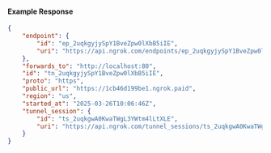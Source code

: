 <!-- Code generated for API Clients. DO NOT EDIT. -->

#### Example Response

```json
{
	"endpoint": {
		"id": "ep_2uqkgyjySpY1BveZpw0lXbB5iIE",
		"uri": "https://api.ngrok.com/endpoints/ep_2uqkgyjySpY1BveZpw0lXbB5iIE"
	},
	"forwards_to": "http://localhost:80",
	"id": "tn_2uqkgyjySpY1BveZpw0lXbB5iIE",
	"proto": "https",
	"public_url": "https://1cb46d199be1.ngrok.paid",
	"region": "us",
	"started_at": "2025-03-26T10:06:46Z",
	"tunnel_session": {
		"id": "ts_2uqkgwA0KwaTWgL3YWtm4lLtXLE",
		"uri": "https://api.ngrok.com/tunnel_sessions/ts_2uqkgwA0KwaTWgL3YWtm4lLtXLE"
	}
}
```
